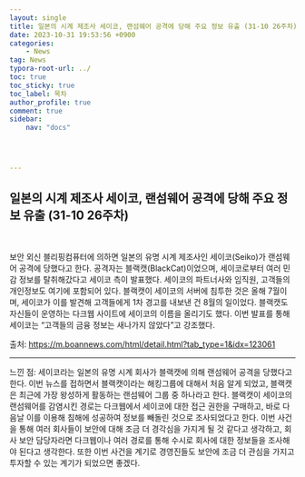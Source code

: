 ```yaml
---
layout: single
title: 일본의 시계 제조사 세이코, 랜섬웨어 공격에 당해 주요 정보 유출 (31-10 26주차)
date: 2023-10-31 19:53:56 +0900
categories: 
    - News
tag: News
typora-root-url: ../
toc: true
toc_sticky: true
toc_label: 목차
author_profile: true
comment: true
sidebar:
    nav: "docs"




---
```




## 일본의 시계 제조사 세이코, 랜섬웨어 공격에 당해 주요 정보 유출 (31-10 26주차)

<br>

보안 외신 블리핑컴퓨터에 의하면 일본의 유명 시계 제조사인 세이코(Seiko)가 랜섬웨어 공격에 당했다고 한다. 공격자는 블랙캣(BlackCat)이었으며, 세이코로부터 여러 민감 정보를 탈취해갔다고 세이코 측이 발표했다. 세이코의 파트너사와 임직원, 고객들의 개인정보도 여기에 포함되어 있다. 블랙캣이 세이코의 서버에 침투한 것은 올해 7월이며, 세이코가 이를 발견해 고객들에게 1차 경고를 내보낸 건 8월의 일이었다. 블랙캣도 자신들이 운영하는 다크웹 사이트에 세이코의 이름을 올리기도 했다. 이번 발표를 통해 세이코는 “고객들의 금융 정보는 새나가지 않았다”고 강조했다.



출처:  https://m.boannews.com/html/detail.html?tab_type=1&idx=123061

***

느낀 점: 세이코라는 일본의 유명 시계 회사가 블랙캣에 의해 랜섬웨어 공격을 당했다고 한다. 이번 뉴스를 접하면서 블랙캣이라는 해킹그룹에 대해서 처음 알게 되었고, 블랙캣은 최근에 가장 왕성하게 활동하는 랜섬웨어 그룹 중 하나라고 한다. 블랙캣이 세이코의 랜섬웨어를 감염시킨 경로는 다크웹에서 세이코에 대한 접근 권한을 구매하고, 바로 다음날 이를 이용해 침해에 성공하여 정보를 빼돌린 것으로 조사되었다고 한다. 이번 사건을 통해 여러 회사들이 보안에 대해 조금 더 경각심을 가지게 될 것 같다고 생각하고, 회사 보안 담당자라면 다크웹이나 여러 경로를 통해 수시로 회사에 대한 정보들을 조사해야 된다고 생각한다. 또한 이번 사건을 계기로 경영진들도 보안에 조금 더 관심을 가지고 투자할 수 있는 계기가 되었으면 좋겠다. 